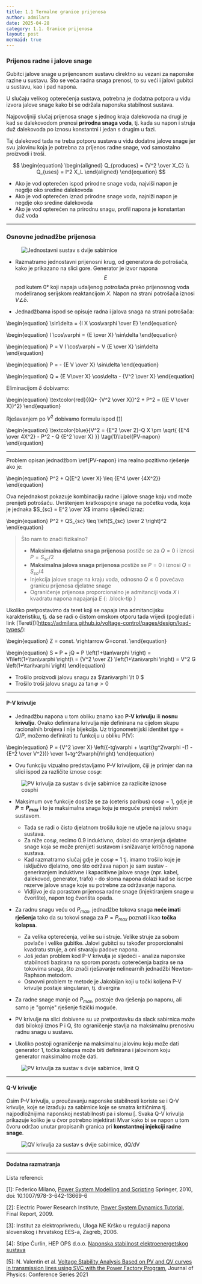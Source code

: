 ```yaml
---
title: 1.1 Termalne granice prijenosa
author: admilara
date: 2025-04-28
category: 1.1. Granice prijenosa
layout: post
mermaid: true
---
```


### Prijenos radne i jalove snage

Gubitci jalove snage u prijenosnom sustavu direktno su vezani za naponske razine
u sustavu. Što se veća radna snaga prenosi, to su veći i jalovi gubitci u sustavu, 
kao i pad napona. 

U slučaju velikog opterećenja sustava, potrebna je dodatna potpora u vidu izvora
jalove snage kako bi se održala naponska stabilnost sustava.

Najpovoljniji slučaj prijenosa snage s jednog kraja dalekovoda na drugi je kad
se dalekovodom prenosi **prirodna snaga voda**, tj. kada su napon i struja duž
dalekovoda po iznosu konstantni i jedan s drugim u fazi. 

Taj dalekovod tada ne treba potporu sustava u vidu dodatne jalove snage jer svu 
jalovinu koja je potrebna za prijenos radne snage, vod samostalno proizvodi i troši. 

$$
\begin{equation}
\begin{aligned}
    Q_{produces} = {V^2 \over X_C} \\
    Q_{uses} = I^2 X_L
\end{aligned}
\end{equation}
$$

- Ako je vod opterećen ispod prirodne snage voda, najviši napon je negdje oko
sredine dalekovoda
- Ako je vod opterećen iznad prirodne snage voda, najniži napon je negdje oko
sredine dalekovoda
- Ako je vod opterećen na prirodnu snagu, profil napona je konstantan duž voda

<hr>

### Osnovne jednadžbe prijenosa

<figure>
    <img src="{{ site.baseurl }}/assets/gitbook/images/two-bus-sys.svg" alt="Jednostavni sustav s dvije sabirnice">
</figure>

- Razmatramo jednostavni prijenosni krug, od generatora do potrošača, kako je prikazano na slici gore. Generator je 
izvor napona $$E$$ pod kutem 0° koji napaja udaljenog potrošača preko prijenosnog voda modeliranog serijskom reaktancijom $X$. 
Napon na strani potrošača iznosi $V\angle\delta$. 

- Jednadžbama ispod se opisuje radna i jalova snaga na strani potrošača:

\begin{equation}
    \sin\delta = {I X \cos\varphi \over E}
\end{equation}

\begin{equation}
    I \cos\varphi = {E \over X} \sin\delta
\end{equation}

\begin{equation}
    P = V I \cos\varphi = V {E \over X} \sin\delta
\end{equation}


\begin{equation}
    P = - {E V \over X} \sin\delta
\end{equation}

\begin{equation}
    Q = {E V\over X} \cos\delta - {V^2 \over X}
\end{equation}


Eliminacijom $\delta$ dobivamo:

\begin{equation}
    \textcolor{red}{(Q+ {V^2 \over X})^2 + P^2 = ({E V \over X})^2}
\end{equation}

Rješavanjem po $V^2$ dobivamo formulu ispod [[1]](https://link.springer.com/book/10.1007/978-3-642-13669-6)

\begin{equation}
    \textcolor{blue}{V^2 = {E^2 \over 2}-Q X \pm \sqrt{ {E^4 \over 4X^2} - P^2 - Q {E^2 \over X} }}
    \tag{1}\label{PV-napon}
\end{equation}

<hr>

Problem opisan jednadžbom \ref{PV-napon} ima realno pozitivno rješenje ako je:

\begin{equation}
    P^2 + Q{E^2 \over X} \leq {E^4 \over {4X^2}}
\end{equation}

Ova nejednakost pokazuje kombinaciju radne i jalove snage koju vod može prenijeti potrošaču. Uvrštenjem kratkospojne
snage na početku voda, koja je jednaka $S_{sc} = E^2 \over X$ imamo sljedeći izraz:

\begin{equation}
    P^2 + QS_{sc} \leq \left(S_{sc} \over 2 \right)^2 
\end{equation}

>Što nam to znači fizikalno?
> - **Maksimalna djelatna snaga prijenosa** postiže se za $Q = 0$ i iznosi $P = S_{sc}/2$
> - **Maksimalna jalova snaga prijenosa** postiže se $P = 0$ i iznosi $Q = S_{sc}/4$
> - Injekcija jalove snage na kraju voda, odnosno $Q \leq 0$ povećava granicu prijenosa djelatne snage
> - Ograničenje prijenosa proporcionalno je admitanciji voda $X$ i kvadratu napona napajanja $E$
{: .block-tip }

Ukoliko pretpostavimo da teret koji se napaja ima admitancijsku karakteristiku, tj. da se radi o čistom omskom otporu 
tada vrijedi (pogledati i link [Tereti])(https://admilara.github.io/voltage-control/pages/design/load-types/):

\begin{equation}
    Z = const. \rightarrow G=const.
\end{equation}

\begin{equation}
    S = P + jQ = P \left(1+\tan\varphi \right) = VI\left(1+\tan\varphi \right)\\ 
    = {V^2 \over Z} \left(1+\tan\varphi \right) = V^2 G \left(1+\tan\varphi \right)
\end{equation}

- Trošilo proizvodi jalovu snagu za $\tan\varphi \lt 0 $
- Trošilo troši jalovu snagu za $\tan\varphi \gt 0$

<hr>

#### P-V krivulje

- Jednadžbu napona u tom obliku znamo kao **P-V krivulju** ili **nosnu krivulju**.
Ovako definirana krivulja nije definirana na cijelom skupu racionalnih brojeva i nije bijekcija.
Uz trigonometrijski identitet $tg\varphi = Q/P$, možemo definirati tu funkciju u obliku P(V):

\begin{equation}
    P = {V^2 \over X} \left({-tg\varphi + \sqrt{tg^2\varphi -(1 - {E^2 \over V^2})} \over 1+tg^2\varphi}\right)
\end{equation}

- Ovu funkciju vizualno predstavljamo P-V krivuljom, čiji je primjer dan na slici ispod za različite iznose cos$\varphi$:

<figure>
    <img src="{{ site.baseurl }}/assets/gitbook/images/pv-curve-multiple-cos.svg" alt="PV krivulja za sustav s dvije sabirnice za razlicite iznose cosphi">
</figure>

- Maksimum ove funkcije dostiže se za (ceteris paribus) cos$\varphi$ = 1, gdje je **$P=P_{max}$** i to je maksimalna 
snaga koju je moguće prenijeti nekim sustavom. 
    * Tada se radi o čisto djelatnom trošilu koje ne utječe na jalovu snagu sustava.
    * Za niže cos$\varphi$, recimo 0.9 induktivno, dolazi do smanjenja djelatne snage koja se može prenijeti sustavom i snižavanje kritičnog napona sustava. 
    * Kad razmatramo slučaj gdje je cos$\varphi$ = 1 tj. imamo trošilo koje je isključivo djelatno, ono što održava napon je sam sustav - generiranjem induktivne i 
    kapacitivne jalove snage (npr. kabel, dalekovod, generator, trafo) - do sloma napona dolazi kad se iscrpe rezerve jalove snage koje 
    su potrebne za održavanje napona. 
    * Vidljivo je da porastom prijenosa radne snage (injektiranjem snage u čvorište), napon tog čvorišta opada.

- Za radnu snagu veću od $P_{max}$, jednadžbe tokova snaga **neće imati rješenja** tako da su tokovi snaga za
$P = P_{max}$ poznati i kao **točka kolapsa**. 
    * Za velika opterećenja, velike su i struje. Velike struje za sobom povlače i velike gubitke. Jalovi gubitci
    su također proporcionalni kvadratu struje, a oni stvaraju padove napona.
    * Još jedan problem kod P-V krivulja je sljedeći - analiza naponske stabilnosti bazirana na sporom porastu
    opterećenja bazira se na tokovima snaga, što znači rješavanje nelinearnih jednadžbi Newton-Raphson metodom.
    * Osnovni problem te metode je Jakobijan koji u točki koljena P-V krivulje postaje singularan, tj. divergira

- Za radne snage manje od $P_{max}$, postoje dva rješenja po naponu, ali samo je "gornje" rješenje fizički moguće.

- PV krivulje na slici dobivene su uz pretpostavku da slack sabirnica može dati bilokoji iznos P i Q, što ograničenje
stavlja na maksimalnu prenosivu radnu snagu u sustavu.
- Ukoliko postoji ograničenje na maksimalnu jalovinu koju može dati generator 1, točka kolapsa može biti definirana i 
jalovinom koju generator maksimalno može dati.

<figure>
    <img src="{{ site.baseurl }}/assets/gitbook/images/pv-curve-q-limit.svg" alt="PV krivulja za sustav s dvije sabirnice, limit Q">
</figure>

<hr>

#### Q-V krivulje

Osim P-V krivulja, u proučavanju naponske stabilnosti koriste se i Q-V krivulje, koje se izrađuju za sabirnice koje se 
smatra kritičnima tj. najpodložnijima naponskoj nestabilnosti pa i slomu [. 
Svaka Q-V krivulja prikazuje koliko je u čvor potrebno injektirati Mvar kako bi se napon u tom čvoru održao unutar
propisanih granica pri **konstantnoj injekciji radne snage**. 

<figure>
    <img src="{{ site.baseurl }}/assets/gitbook/images/qv-curve-multiple-cos.svg" alt="QV krivulja za sustav s dvije sabirnice, dQ/dV">
</figure>


<hr>

#### Dodatna razmatranja 










Lista referenci:

\[1\]: Federico Milano, [Power System Modelling and Scripting](https://link.springer.com/book/10.1007/978-3-642-13669-6) 
Springer, 2010, doi: 10.1007/978-3-642-13669-6

\[2\]: Electric Power Research Institute, [Power System Dynamics Tutorial](https://www.epri.com/research/products/000000000001016042), Final Report, 2009.

\[3\]: Institut za elektroprivredu, Uloga NE Krško u regulaciji napona slovenskog i hrvatskog EES-a, Zagreb, 2006.

\[4\]: Stipe Ćurlin, HEP OPS d.o.o. [Naponska stabilnost elektroenergetskog sustava](https://www.scribd.com/doc/211829732/Stabilnost-Ees-A)

\[5\]: N. Valentin et al. [Voltage Stability Analysis Based on PV and QV curves in transmission lines using SVC with the Power Factory Program](https://iopscience.iop.org/article/10.1088/1742-6596/1993/1/012015/pdf), Journal of Physics: Conference Series 2021
